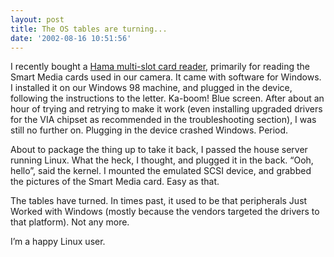 ```yaml
---
layout: post
title: The OS tables are turning...
date: '2002-08-16 10:51:56'
---
```



I recently bought a [Hama multi-slot card reader](http://www.focilux.be/Merken/M_Hama.htm "picture of the Hama 46594"), primarily for reading the Smart Media cards used in our camera. It came with software for Windows. I installed it on our Windows 98 machine, and plugged in the device, following the instructions to the letter. Ka-boom! Blue screen. After about an hour of trying and retrying to make it work (even installing upgraded drivers for the VIA chipset as recommended in the troubleshooting section), I was still no further on. Plugging in the device crashed Windows. Period.

About to package the thing up to take it back, I passed the house server running Linux. What the heck, I thought, and plugged it in the back. “Ooh, hello”, said the kernel. I mounted the emulated SCSI device, and grabbed the pictures of the Smart Media card. Easy as that.

The tables have turned. In times past, it used to be that peripherals Just Worked with Windows (mostly because the vendors targeted the drivers to that platform). Not any more.

I’m a happy Linux user.


